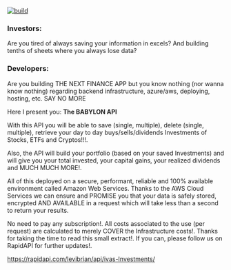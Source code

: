 [![build](https://github.com/levibrian/babylon-investments-api/blob/main/.github/workflows/on-push-build-and-test.yml/badge.svg)](https://github.com/levibrian/babylon-investments-api/blob/main/.github/workflows/on-push-build-and-test.yml)

### Investors:
Are you tired of always saving your information in excels? And building tenths of sheets where you always lose data?

### Developers:
Are you building THE NEXT FINANCE APP but you know nothing (nor wanna know nothing) regarding backend infrastructure, azure/aws, deploying, hosting, etc.
SAY NO MORE

Here I present you: **The BABYLON API**

With this API you will be able to save (single, multiple), delete (single, multiple), retrieve your day to day buys/sells/dividends Investments of Stocks, ETFs and Cryptos!!!.

Also, the API will build your portfolio (based on your saved Investments) and will give you your total invested, your capital gains, your realized dividends and MUCH MUCH MORE!.

All of this deployed on a secure, performant, reliable and 100% available environment called Amazon Web Services. Thanks to the AWS Cloud Services we can ensure and PROMISE you that your data is safely stored, encrypted AND AVAILABLE in a request which will take less than a second to return your results.

No need to pay any subscription!. All costs associated to the use (per request) are calculated to merely COVER the Infrastructure costs!.
Thanks for taking the time to read this small extract!. If you can, please follow us on RapidAPI for further updates!.

https://rapidapi.com/levibrian/api/ivas-Investments/

